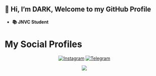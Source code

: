 ## 👋 Hi, I’m DARK, Welcome to my GitHub Profile
- **📚 JNVC Student**

# My Social Profiles
<p align="center">
<a href="https://www.instagram.com/vampire_king_no_1/"><img alt="Instagram" src="https://img.shields.io/badge/vampire_king_no_1-%23E4405F.svg?&style=for-the-badge&logo=Instagram&logoColor=white"/></a>
<a href="VAMPIRE_KING_NO_1"><img alt="Telegram" src="https://img.shields.io/badge/DARK LORD-2CA5E0?style=for-the-badge&logo=telegram&logoColor=white"/></a>
</p>

<p align="center">
<img src="https://github-readme-stats.vercel.app/api?username=Judson-web&theme=highcontrast" align="center">
</p>
